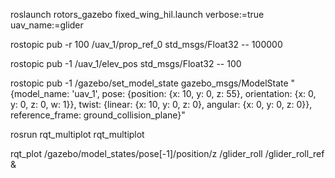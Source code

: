 roslaunch rotors_gazebo fixed_wing_hil.launch verbose:=true uav_name:=glider

rostopic pub -r 100 /uav_1/prop_ref_0 std_msgs/Float32 -- 100000

rostopic pub -1 /uav_1/elev_pos std_msgs/Float32 -- 100

rostopic pub -1 /gazebo/set_model_state gazebo_msgs/ModelState "{model_name: 'uav_1', pose: {position: {x: 10, y: 0, z: 55}, orientation: {x: 0, y: 0, z: 0, w: 1}}, twist: {linear: {x: 10, y: 0, z: 0}, angular: {x: 0, y: 0, z: 0}}, reference_frame: ground_collision_plane}"

rosrun rqt_multiplot rqt_multiplot

rqt_plot /gazebo/model_states/pose[-1]/position/z /glider_roll /glider_roll_ref &